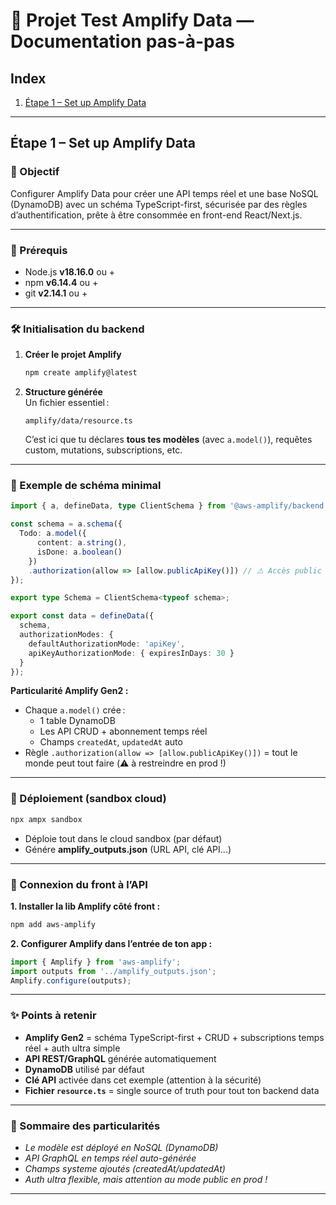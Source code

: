 # 📖 Projet Test Amplify Data — Documentation pas-à-pas

## Index

1. [Étape 1 – Set up Amplify Data](#etape-1--set-up-amplify-data)

---

## Étape 1 – Set up Amplify Data

### 🎯 Objectif  
Configurer Amplify Data pour créer une API temps réel et une base NoSQL (DynamoDB) avec un schéma TypeScript-first, sécurisée par des règles d’authentification, prête à être consommée en front-end React/Next.js.

---

### 🚦 Prérequis

- Node.js **v18.16.0** ou +
- npm **v6.14.4** ou +
- git **v2.14.1** ou +

---

### 🛠️ Initialisation du backend

1. **Créer le projet Amplify**  
   ```bash
   npm create amplify@latest
   ```

2. **Structure générée**  
   Un fichier essentiel :  
   ```
   amplify/data/resource.ts
   ```
   C’est ici que tu déclares **tous tes modèles** (avec `a.model()`), requêtes custom, mutations, subscriptions, etc.

---

### 🧩 Exemple de schéma minimal

```ts
import { a, defineData, type ClientSchema } from '@aws-amplify/backend';

const schema = a.schema({
  Todo: a.model({
      content: a.string(),
      isDone: a.boolean()
    })
    .authorization(allow => [allow.publicApiKey()]) // ⚠️ Accès public total (déconseillé en prod)
});

export type Schema = ClientSchema<typeof schema>;

export const data = defineData({
  schema,
  authorizationModes: {
    defaultAuthorizationMode: 'apiKey',
    apiKeyAuthorizationMode: { expiresInDays: 30 }
  }
});
```
**Particularité Amplify Gen2 :**
- Chaque `a.model()` crée :  
  - 1 table DynamoDB  
  - Les API CRUD + abonnement temps réel  
  - Champs `createdAt`, `updatedAt` auto
- Règle `.authorization(allow => [allow.publicApiKey()])` = tout le monde peut tout faire (⚠️ à restreindre en prod !)

---

### 🚀 Déploiement (sandbox cloud)

```bash
npx ampx sandbox
```
- Déploie tout dans le cloud sandbox (par défaut)
- Génére **amplify_outputs.json** (URL API, clé API...)

---

### 🔗 Connexion du front à l’API

**1. Installer la lib Amplify côté front :**
```bash
npm add aws-amplify
```
**2. Configurer Amplify dans l’entrée de ton app :**
```js
import { Amplify } from 'aws-amplify';
import outputs from '../amplify_outputs.json';
Amplify.configure(outputs);
```

---

### ✨ Points à retenir

- **Amplify Gen2** = schéma TypeScript-first + CRUD + subscriptions temps réel + auth ultra simple
- **API REST/GraphQL** générée automatiquement
- **DynamoDB** utilisé par défaut
- **Clé API** activée dans cet exemple (attention à la sécurité)
- **Fichier `resource.ts`** = single source of truth pour tout ton backend data

---

### 📌 Sommaire des particularités

- *Le modèle est déployé en NoSQL (DynamoDB)*
- *API GraphQL en temps réel auto-générée*
- *Champs systeme ajoutés (createdAt/updatedAt)*
- *Auth ultra flexible, mais attention au mode public en prod !*

---
